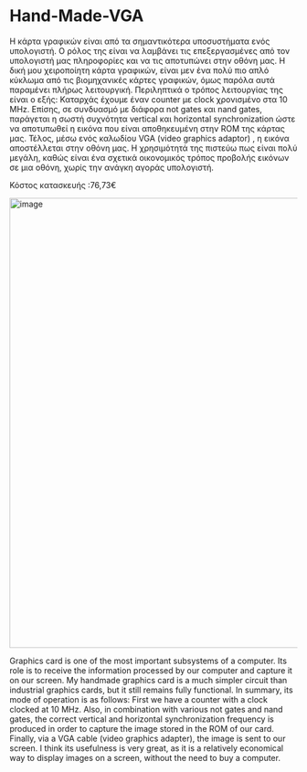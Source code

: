 # Hand-Made-VGA
Η κάρτα γραφικών είναι από τα σημαντικότερα υποσυστήματα ενός υπολογιστή. Ο ρόλος της είναι να λαμβάνει τις επεξεργασμένες από τον υπολογιστή μας πληροφορίες και να τις αποτυπώνει στην οθόνη μας.  Η δική μου χειροποίητη κάρτα γραφικών, είναι μεν ένα πολύ πιο απλό κύκλωμα από τις βιομηχανικές κάρτες γραφικών, όμως παρόλα αυτά παραμένει πλήρως λειτουργική. Περιληπτικά ο τρόπος λειτουργίας της είναι ο εξής: Καταρχάς έχουμε έναν counter με clock χρονισμένο στα 10 MHz. Επίσης, σε συνδυασμό με διάφορα not gates και nand gates, παράγεται η σωστή συχνότητα vertical και horizontal synchronization ώστε να αποτυπωθεί η εικόνα που είναι αποθηκευμένη στην ROM της κάρτας μας. Τέλος, μέσω ενός καλωδίου VGA (video graphics adaptor) , η εικόνα αποστέλλεται στην οθόνη μας. Η χρησιμότητά της πιστεύω πως είναι πολύ μεγάλη, καθώς είναι ένα σχετικά οικονομικός τρόπος προβολής εικόνων σε μια οθόνη, χωρίς την ανάγκη αγοράς υπολογιστή.

Κόστος κατασκευής :76,73€

<img width="788" alt="image" src="https://user-images.githubusercontent.com/33194583/109468471-48701780-7a75-11eb-8e3e-a3d71960796a.png">



Graphics card is one of the most important subsystems of a computer.
Its role is to receive the information processed by our computer and capture it on our screen.
My handmade graphics card is a much simpler circuit than industrial graphics cards, but it still remains fully functional. In summary, its mode of operation is as follows: First we have a counter with a clock clocked at 10 MHz. Also, in combination with various not gates and nand gates, the correct vertical and horizontal synchronization frequency is produced in order to capture the image stored in the ROM of our card. Finally, via a VGA cable (video graphics adapter), the image is sent to our screen.
I think its usefulness is very great, as it is a relatively economical way to display images on a screen, without the need to buy a computer.
